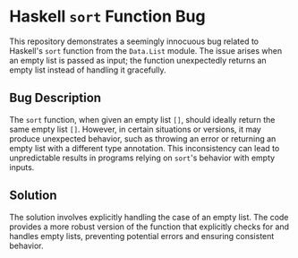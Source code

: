 # Haskell `sort` Function Bug

This repository demonstrates a seemingly innocuous bug related to Haskell's `sort` function from the `Data.List` module. The issue arises when an empty list is passed as input; the function unexpectedly returns an empty list instead of handling it gracefully.

## Bug Description

The `sort` function, when given an empty list `[]`, should ideally return the same empty list `[]`. However, in certain situations or versions, it may produce unexpected behavior, such as throwing an error or returning an empty list with a different type annotation. This inconsistency can lead to unpredictable results in programs relying on `sort`'s behavior with empty inputs.

## Solution

The solution involves explicitly handling the case of an empty list. The code provides a more robust version of the function that explicitly checks for and handles empty lists, preventing potential errors and ensuring consistent behavior.